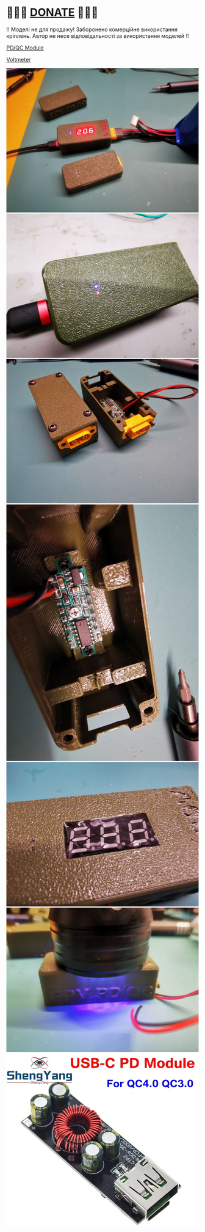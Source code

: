 
# 🍩🍩🍩 [DONATE](https://send.monobank.ua/jar/8GPxyGjM8E) 🍩🍩🍩

‼️ Моделі не для продажу! Заборонено комерційне використання кріплень. Автор не несе відповідальності за використання моделей ‼️

[PD/QC Module](https://www.aliexpress.com/item/4000186077208.html)

[Voltmeter](https://www.aliexpress.com/item/1005003922676564.html)

![](/PD_QC_module/5.jpg)
![](/PD_QC_module/6.jpg)
![](/PD_QC_module/3.jpg)
![](/PD_QC_module/4.jpg)
![](/PD_QC_module/1.jpg)
![](/PD_QC_module/2.jpg)
![](/PD_QC_module/7.jpg)
